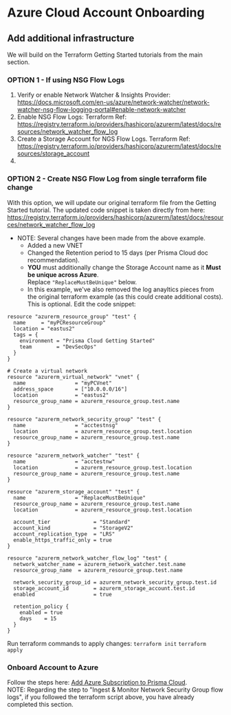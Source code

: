# Azure Cloud Account Onboarding

## Add additional infrastructure
We will build on the Terraform Getting Started tutorials from the main section.

### OPTION 1 - If using NSG Flow Logs
1. Verify or enable Network Watcher & Insights Provider: https://docs.microsoft.com/en-us/azure/network-watcher/network-watcher-nsg-flow-logging-portal#enable-network-watcher
2. Enable NSG Flow Logs: Terraform Ref: https://registry.terraform.io/providers/hashicorp/azurerm/latest/docs/resources/network_watcher_flow_log
3. Create a Storage Account for NGS Flow Logs.  Terraform Ref: https://registry.terraform.io/providers/hashicorp/azurerm/latest/docs/resources/storage_account
4. 

### OPTION 2 - Create NSG Flow Log from single terraform file change
With this option, we will update our original terraform file from the Getting Started tutorial.
The updated code snippet is taken directly from here: https://registry.terraform.io/providers/hashicorp/azurerm/latest/docs/resources/network_watcher_flow_log
- NOTE: Several changes have been made from the above example.
  - Added a new VNET
  - Changed the Retention period to 15 days (per Prisma Cloud doc recommendation).
  - **YOU** must additionally change the Storage Account name as it **Must be unique across Azure**.    
  Replace `"ReplaceMustBeUnique"` below.
  - In this example, we've also removed the log anayltics pieces from the original terraform example (as this could create additional costs).  This is optional.
Edit the code snippet:
```
resource "azurerm_resource_group" "test" {
  name     = "myPCResourceGroup"
  location = "eastus2"
  tags = {
    environment = "Prisma Cloud Getting Started"
    team        = "DevSecOps"
  }
}

# Create a virtual network
resource "azurerm_virtual_network" "vnet" {
  name                = "myPCVnet"
  address_space       = ["10.0.0.0/16"]
  location            = "eastus2"
  resource_group_name = azurerm_resource_group.test.name
}

resource "azurerm_network_security_group" "test" {
  name                = "acctestnsg"
  location            = azurerm_resource_group.test.location
  resource_group_name = azurerm_resource_group.test.name
}

resource "azurerm_network_watcher" "test" {
  name                = "acctestnw"
  location            = azurerm_resource_group.test.location
  resource_group_name = azurerm_resource_group.test.name
}

resource "azurerm_storage_account" "test" {
  name                = "ReplaceMustBeUnique"
  resource_group_name = azurerm_resource_group.test.name
  location            = azurerm_resource_group.test.location

  account_tier              = "Standard"
  account_kind              = "StorageV2"
  account_replication_type  = "LRS"
  enable_https_traffic_only = true
}

resource "azurerm_network_watcher_flow_log" "test" {
  network_watcher_name = azurerm_network_watcher.test.name
  resource_group_name  = azurerm_resource_group.test.name

  network_security_group_id = azurerm_network_security_group.test.id
  storage_account_id        = azurerm_storage_account.test.id
  enabled                   = true

  retention_policy {
    enabled = true
    days    = 15
  }
}
```
Run terraform commands to apply changes:
`terraform init`
`terraform apply`

### Onboard Account to Azure
Follow the steps here: [Add Azure Subscription to Prisma Cloud](https://docs.paloaltonetworks.com/prisma/prisma-cloud/prisma-cloud-admin/connect-your-cloud-platform-to-prisma-cloud/onboard-your-azure-account/add-azure-cloud-account-on-prisma-cloud.html).  
NOTE: Regarding the step to "Ingest & Monitor Network Security Group flow logs", if you followed the terraform script above, you have already completed this section.

